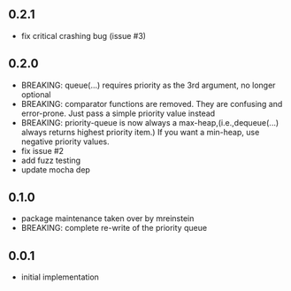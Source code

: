 ## 0.2.1
* fix critical crashing bug (issue #3)

## 0.2.0
* BREAKING: queue(...) requires priority as the 3rd argument, no longer optional
* BREAKING: comparator functions are removed. They are confusing and error-prone. Just pass a simple priority value instead
* BREAKING: priority-queue is now always a max-heap,(i.e.,dequeue(...) always returns highest priority item.) If you want a min-heap, use negative priority values.
* fix issue #2
* add fuzz testing
* update mocha dep


## 0.1.0
* package maintenance taken over by mreinstein
* BREAKING: complete re-write of the priority queue

## 0.0.1
* initial implementation
